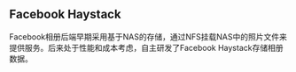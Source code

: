 ## Facebook Haystack

Facebook相册后端早期采用基于NAS的存储，通过NFS挂载NAS中的照片文件来提供服务。后来处于性能和成本考虑，自主研发了Facebook Haystack存储相册数据。